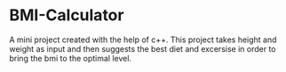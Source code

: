 # BMI-Calculator
A mini project created with the help of c++. This project takes height and weight as input and then suggests the best diet and excersise in order to bring the bmi to the optimal level.
